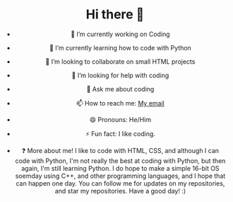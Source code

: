 <div align="center">

# Hi there 👋

<!--
**EggOfGlory999/EggOfGlory999** is a ✨ _special_ ✨ repository because its `README.md` (this file) appears on your GitHub profile.--->

- 🔭 I’m currently working on Coding
- 🌱 I’m currently learning how to code with Python
- 👯 I’m looking to collaborate on small HTML projects
- 🤔 I’m looking for help with coding
- 💬 Ask me about coding
- 📫 How to reach me: <a href="mailto:jackson.newman999@gmail.com" target="_blank">My email</a>
- 😄 Pronouns: He/Him
- ⚡ Fun fact: I like coding.
  
- ❓ More about me!
  I like to code with HTML, CSS, and although I can code with Python, I'm not really the best at coding with Python, but then again, I'm still learning Python.
  I do hope to make a simple 16-bit OS soemday using C++, and other programming languages, and I hope that can happen one day.
  You can follow me for updates on my repositories, and star my repositories.
  Have a good day! :)

</div>
